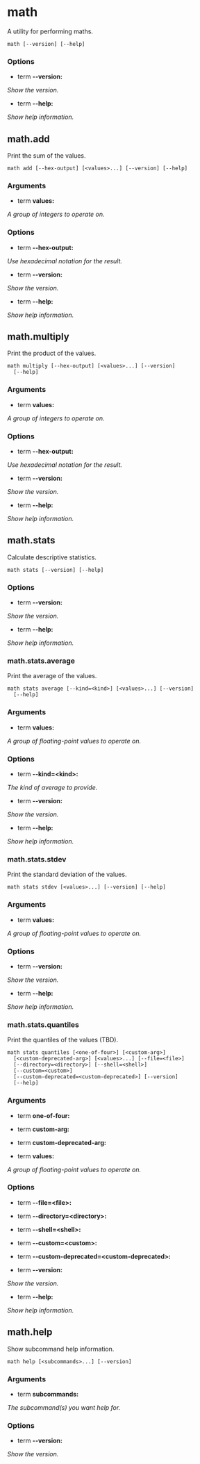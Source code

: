 # math

<!-- Generated by swift-argument-parser -->

A utility for performing maths.

```
math [--version] [--help]
```

### Options

- term **--version:**

*Show the version.*


- term **--help:**

*Show help information.*


## math.add

Print the sum of the values.

```
math add [--hex-output] [<values>...] [--version] [--help]
```

### Arguments

- term **values:**

*A group of integers to operate on.*


### Options

- term **--hex-output:**

*Use hexadecimal notation for the result.*


- term **--version:**

*Show the version.*


- term **--help:**

*Show help information.*

## math.multiply

Print the product of the values.

```
math multiply [--hex-output] [<values>...] [--version]
  [--help]
```

### Arguments

- term **values:**

*A group of integers to operate on.*


### Options

- term **--hex-output:**

*Use hexadecimal notation for the result.*


- term **--version:**

*Show the version.*


- term **--help:**

*Show help information.*

## math.stats

Calculate descriptive statistics.

```
math stats [--version] [--help]
```

### Options

- term **--version:**

*Show the version.*


- term **--help:**

*Show help information.*


### math.stats.average

Print the average of the values.

```
math stats average [--kind=<kind>] [<values>...] [--version]
  [--help]
```

### Arguments

- term **values:**

*A group of floating-point values to operate on.*


### Options

- term **--kind=\<kind\>:**

*The kind of average to provide.*


- term **--version:**

*Show the version.*


- term **--help:**

*Show help information.*

### math.stats.stdev

Print the standard deviation of the values.

```
math stats stdev [<values>...] [--version] [--help]
```

### Arguments

- term **values:**

*A group of floating-point values to operate on.*


### Options

- term **--version:**

*Show the version.*


- term **--help:**

*Show help information.*

### math.stats.quantiles

Print the quantiles of the values (TBD).

```
math stats quantiles [<one-of-four>] [<custom-arg>]
  [<custom-deprecated-arg>] [<values>...] [--file=<file>]
  [--directory=<directory>] [--shell=<shell>]
  [--custom=<custom>]
  [--custom-deprecated=<custom-deprecated>] [--version]
  [--help]
```

### Arguments

- term **one-of-four:**


- term **custom-arg:**


- term **custom-deprecated-arg:**


- term **values:**

*A group of floating-point values to operate on.*


### Options

- term **--file=\<file\>:**


- term **--directory=\<directory\>:**


- term **--shell=\<shell\>:**


- term **--custom=\<custom\>:**


- term **--custom-deprecated=\<custom-deprecated\>:**


- term **--version:**

*Show the version.*


- term **--help:**

*Show help information.*

## math.help

Show subcommand help information.

```
math help [<subcommands>...] [--version]
```

### Arguments

- term **subcommands:**

*The subcommand(s) you want help for.*


### Options

- term **--version:**

*Show the version.*
